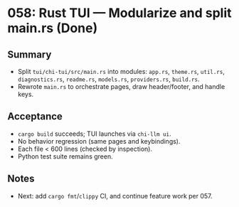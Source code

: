 # 058: Rust TUI — Modularize and split main.rs (Done)

## Summary
- Split `tui/chi-tui/src/main.rs` into modules: `app.rs`, `theme.rs`, `util.rs`, `diagnostics.rs`, `readme.rs`, `models.rs`, `providers.rs`, `build.rs`.
- Rewrote `main.rs` to orchestrate pages, draw header/footer, and handle keys.

## Acceptance
- `cargo build` succeeds; TUI launches via `chi-llm ui`.
- No behavior regression (same pages and keybindings).
- Each file < 600 lines (checked by inspection).
- Python test suite remains green.

## Notes
- Next: add `cargo fmt`/`clippy` CI, and continue feature work per 057.

